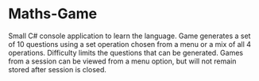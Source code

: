 # Maths-Game
Small C# console application to learn the language. 
Game generates a set of 10 questions using a set operation chosen from a menu or a mix of all 4 operations. 
Difficulty limits the questions that can be generated.
Games from a session can be viewed from a menu option, but will not remain stored after session is closed.